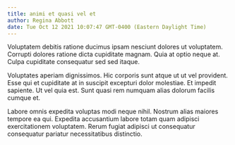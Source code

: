 ```yaml
---
title: animi et quasi vel et
author: Regina Abbott
date: Tue Oct 12 2021 10:07:47 GMT-0400 (Eastern Daylight Time)
---
```

Voluptatem debitis ratione ducimus ipsam nesciunt dolores ut voluptatem. Corrupti dolores ratione dicta cupiditate magnam. Quia at optio neque at. Culpa cupiditate consequatur sed sed itaque.

 Voluptates aperiam dignissimos. Hic corporis sunt atque ut ut vel provident. Esse qui et cupiditate at in suscipit excepturi dolor molestiae. Et impedit sapiente. Ut vel quia est. Sunt quasi rem numquam alias dolorum facilis cumque et.

 Labore omnis expedita voluptas modi neque nihil. Nostrum alias maiores tempore ea qui. Expedita accusantium labore totam quam adipisci exercitationem voluptatem. Rerum fugiat adipisci ut consequatur consequatur pariatur necessitatibus distinctio.